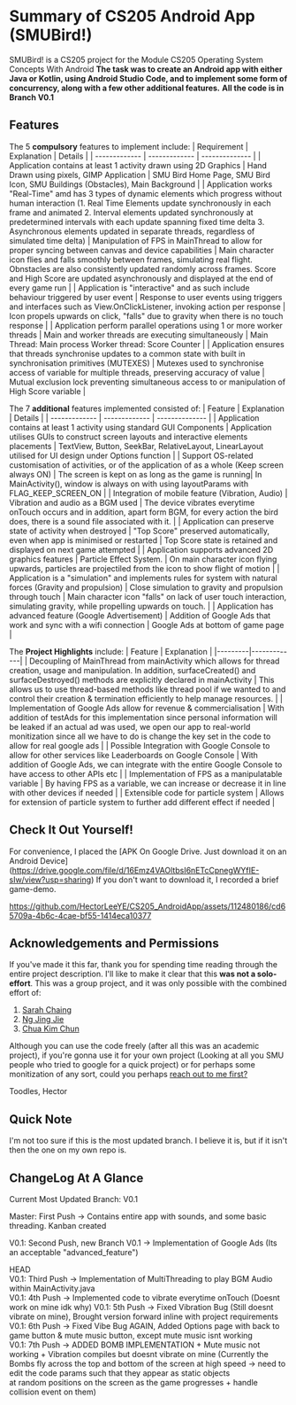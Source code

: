 # Summary of CS205 Android App (SMUBird!)
SMUBird! is a CS205 project for the Module CS205 Operating System Concepts With Android
**The task was to create an Android app with either Java or Kotlin, using Android Studio Code, and to implement some form of concurrency, along with a few other additional features.**
**All the code is in Branch V0.1**
## Features
The 5 **compulsory** features to implement include:
| Requirement  | Explanation | Details | 
| ------------- | ------------- | -------------- |
| Application contains at least 1 activity drawn using 2D Graphics  | Hand Drawn using pixels, GIMP Application  | SMU Bird Home Page, SMU Bird Icon, SMU Buildings (Obstacles), Main Background |
| Application works "Real-Time" amd has 3 types of dynamic elements which progress without human interaction (1. Real Time Elements update synchronously in each frame and animated 2. Interval elements updated synchronously at predetermined intervals with each update spanning fixed time delta 3. Asynchronous elements updated in separate threads, regardless of simulated time delta) | Manipulation of FPS in MainThread to allow for proper syncing between canvas and device capabilities | Main character icon flies and falls smoothly between frames, simulating real flight. Obnstacles are also consistently updated randomly across frames. Score and High Score are updated asynchronously and displayed at the end of every game run |
| Application is "interactive" and as such include behaviour triggered by user event | Response to user events using triggers and interfaces such as View.OnClickListener, invoking action per response   | Icon propels upwards on click, "falls" due to gravity when there is no touch response |
| Application perform parallel operations using 1 or more worker threads | Main and worker threads are executing simultaneously | Main Thread: Main process
Worker thread: Score Counter |
| Application ensures that threads synchronise updates to a common state with built in synchronisation primitives (MUTEXES) | Mutexes used to synchronise access of variable for multiple threads, preserving accuracy of value | Mutual exclusion lock preventing simultaneous access to or manipulation of High Score variable |

The 7 **additional** features implemented consisted of: 
| Feature  | Explanation | Details | 
| ------------- | ------------- | -------------- |
| Application contains at least 1 activity using standard GUI Components | Application utilises GUIs to construct screen layouts and interactive elements placements | TextView, Button, SeekBar, RelativeLayout, LinearLayout utilised for UI design under Options function |
| Support OS-related customisation of activities, or of the application of as a whole (Keep screen always ON) | The screen is kept on as long as the game is running| In MainActivity(), window is always on with using layoutParams with FLAG_KEEP_SCREEN_ON  |
| Integration of mobile feature (Vibration, Audio) | Vibration and audio as a BGM used | The device vibrates everytime onTouch occurs and in addition, apart form BGM, for every action the bird does, there is a sound file associated with it. |
| Application can preserve state of activity when destroyed | "Top Score" preserved automatically, even when app is minimised or restarted  | Top Score state is retained and displayed on next game attempted |
| Application supports advanced 2D graphics features  | Particle Effect System. | On main character icon flying upwards, particles are projectiled from the icon to show flight of motion |
| Application is a "simulation" and implements rules for system with natural forces (Gravity and propulsion) | Close simulation to gravity and propulsion through touch | Main character icon "falls" on lack of user touch interaction, simulating gravity, while propelling upwards on touch. |
| Application has advanced feature (Google Advertisement) | Addition of Google Ads that work and sync with a wifi connection  | Google Ads at bottom of game page |

The **Project Highlights** include: 
| Feature | Explanation |
|---------|-------------|
| Decoupling of MainThread from mainActivity which allows for thread creation, usage and manipulation. 
In addition, surfaceCreated() and surfaceDestroyed() methods are explicitly declared in mainActivity | This allows us to use thread-based methods like thread pool if we wanted to and control their creation & termination efficiently to help manage resources. |
| Implementation of Google Ads allow for revenue & commercialisation | With addition of testAds for this implementation since personal information will be leaked if an actual ad was used, we open our app to real-world monitization since all we have to do is change the key set in the code to allow for real google ads |
| Possible Integration with Google Console to allow for other services like Leaderboards on Google Console | With addition of Google Ads, we can integrate with the entire Google Console to have access to other APIs etc |
| Implementation of FPS as a manipulatable variable | By having FPS as a variable, we can increase or decrease it in line with other devices if needed  |
| Extensible code for particle system | Allows for extension of particle system to further add different effect if needed  |

## Check It Out Yourself!
For convenience, I placed the [APK On Google Drive. Just download it on an Android Device] (https://drive.google.com/file/d/16Emz4VAOltbsI6nETcCpnegWYfIE-sIw/view?usp=sharing)
If you don't want to download it, I recorded a brief game-demo. 

https://github.com/HectorLeeYE/CS205_AndroidApp/assets/112480186/cd65709a-4b6c-4cae-bf55-1414eca10377

## Acknowledgements and Permissions
If you've made it this far, thank you for spending time reading through the entire project description. 
I'll like to make it clear that this **was not a solo-effort**. This was a group project, and it was only possible with the combined effort of:
1. [Sarah Chaing](https://github.com/sarahcwy)
2. [Ng Jing Jie](https://github.com/SOSpacebar)
3. [Chua Kim Chun](https://github.com/ChalkyTea)

Although you can use the code freely (after all this was an academic project), if you're gonna use it for your own project (Looking at all you SMU people who tried to google for a quick project) or for perhaps some monitization of any sort, could you perhaps [reach out to me first?](https://hectorleeye.com/)

Toodles,
Hector

## Quick Note
I'm not too sure if this is the most updated branch. I believe it is, but if it isn't then the one on my own repo is. 

## ChangeLog At A Glance  
Current Most Updated Branch: V0.1  

Master: First Push -> Contains entire app with sounds, and some basic threading. Kanban created  

V0.1: Second Push, new Branch V0.1 -> Implementation of Google Ads (Its an acceptable "advanced_feature")   

HEAD  
V0.1: Third Push -> Implementation of MultiThreading to play BGM Audio within MainActivity.java  
V0.1: 4th Push -> Implemented code to vibrate everytime onTouch (Doesnt work on mine idk why)
V0.1: 5th Push -> Fixed Vibration Bug (Still doesnt vibrate on mine), Brought version forward inline with project requirements  
V0.1: 6th Push -> Fixed Vibe Bug AGAIN, Added Options page with back to game button & mute music button, except mute music isnt working  
V0.1: 7th Push -> ADDED BOMB IMPLEMENTATION + Mute music not working + Vibration compiles but doesnt vibrate on mine 
(Currently the Bombs fly across the top and bottom of the screen at high speed -> need to edit the code params such that they appear as static objects  
at random positions on the screen as the game progresses + handle collision event on them)  
